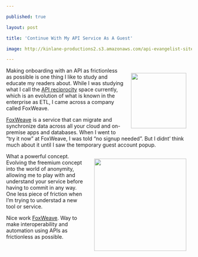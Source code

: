 ---
published: true
layout: post
title: 'Continue With My API Service As A Guest'
image: http://kinlane-productions2.s3.amazonaws.com/api-evangelist-site/blog/foxweave-logo.png
---

<p><a href="http://www.foxweave.com/" target="_blank"><img style="padding: 15px;" src="https://s3.amazonaws.com/kinlane-productions2/api-evangelist/foxweave/foxweave-logo.png" alt="" width="150" align="right" /></a>
<p>Making onboarding with an API as frictionless as possible is one thing I like to study and educate my readers about. While I was studying what I call the <a title="API reciprocity" href="/trends/reciprocity.php">API reciprocity</a> space currently, which is an evolution of what is known in the enterprise as ETL, I came across a company called FoxWeave.
<p><a title="FoxWeave" href="http://www.foxweave.com/" target="_blank">FoxWeave</a> is a service that can migrate and synchronize data across all your cloud and on-premise apps and databases.  When I went to &ldquo;try it now&rdquo; at FoxWeave, I was told &ldquo;no signup needed&rdquo;.  But I didnt&rsquo; think much about it until I saw the temporary guest account popup.
<p><a href="http://www.foxweave.com/" target="_blank"><img style="padding: 15px;" src="https://s3.amazonaws.com/kinlane-productions2/api-evangelist/foxweave/foxweave-temporary-guest.png" alt="" width="250" align="right" /></a>
<p>What a powerful concept.  Evolving the freemium concept into the world of anonymity, allowing me to play with and understand your service before having to commit in any way.  One less piece of friction when I&rsquo;m trying to understad a new tool or service.
<p>Nice work <a title="FoxWeave" href="http://www.foxweave.com/" target="_blank">FoxWeave</a>.  Way to make interoperability and automation using APIs as frictionless as possible.

